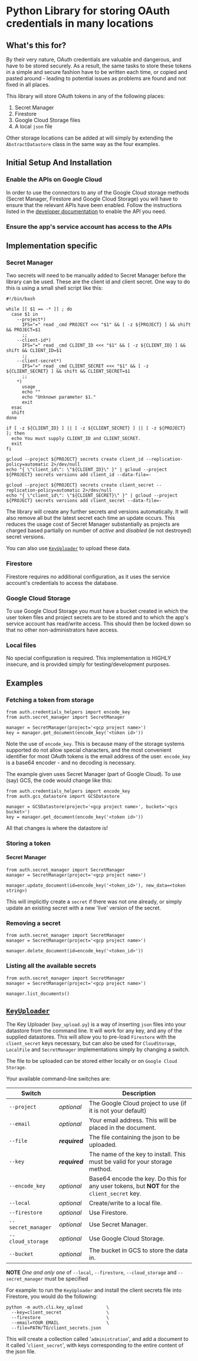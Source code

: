 # Python Library for storing OAuth credentials in many locations

## What's this for?

By their very nature, OAuth credentials are valuable and dangerous, and have
to be stored securely. As a result, the same tasks to store these tokens in a
simple and secure fashion have to be written each time, or copied and pasted
around - leading to potential issues as problems are found and not fixed
in all places.

This library will store OAuth tokens in any of the following places:

1. Secret Manager
1. Firestore
1. Google Cloud Storage files
1. A local `json` file

Other storage locations can be added at will simply by extending the
`AbstractDatastore` class in the same way as the four examples.


## Initial Setup And Installation

### Enable the APIs on Google Cloud

In order to use the connectors to any of the Google Cloud storage methods
(Secret Manager, Firestore and Google Cloud Storage) you will have to ensure
that the relevant APIs have been enabled. Follow the instructions listed in the
[developer documentation](https://cloud.google.com/apis/docs/getting-started)
to enable the API you need.

### Ensure the app's service account has access to the APIs

## Implementation specific

### Secret Manager

Two secrets will need to be manually added to Secret Manager before the library
can be used. These are the client id and client secret. One way to do
this is using a small shell script like this:

```
#!/bin/bash

while [[ $1 == -* ]] ; do
  case $1 in
    --project*)
      IFS="=" read _cmd PROJECT <<< "$1" && [ -z ${PROJECT} ] && shift && PROJECT=$1
      ;;
    --client-id*)
      IFS="=" read _cmd CLIENT_ID <<< "$1" && [ -z ${CLIENT_ID} ] && shift && CLIENT_ID=$1
      ;;
    --client-secret*)
      IFS="=" read _cmd CLIENT_SECRET <<< "$1" && [ -z ${CLIENT_SECRET} ] && shift && CLIENT_SECRET=$1
      ;;
    *)
      usage
      echo ""
      echo "Unknown parameter $1."
      exit
  esac
  shift
done

if [ -z ${CLIENT_ID} ] || [ -z ${CLIENT_SECRET} ] || [ -z ${PROJECT} ]; then
  echo You must supply CLIENT_ID and CLIENT_SECRET.
  exit
fi

gcloud --project ${PROJECT} secrets create client_id --replication-policy=automatic 2>/dev/null
echo "{ \"client_id\": \"${CLIENT_ID}\" }" | gcloud --project ${PROJECT} secrets versions add client_id --data-file=-

gcloud --project ${PROJECT} secrets create client_secret --replication-policy=automatic 2>/dev/null
echo "{ \"client_id\": \"${CLIENT_SECRET}\" }" | gcloud --project ${PROJECT} secrets versions add client_secret --data-file=-

```

The library will create any further secrets and versions automatically. It will
also remove all but the latest secret each time an update occurs. This reduces
the usage cost of Secret Manager substantially as projects are charged based
partially on number of _active_ and _disabled_ (ie not destroyed) secret
versions.

You can also use [`KeyUploader`](#keyuploader) to upload these data.

### Firestore

Firestore requires no additional configuration, as it uses the service account's
credentials to access the database.

### Google Cloud Storage

To use Google Cloud Storage you must have a bucket created in which the user
token files and project secrets are to be stored and to which the app's service
account has read/write access. This should then be locked down so that no other
non-administrators have access.


### Local files

No special configuration is required. This implementation is HIGHLY insecure,
and is provided simply for testing/development purposes.

## Examples

### Fetching a token from storage

```
from auth.credentials_helpers import encode_key
from auth.secret_manager import SecretManager

manager = SecretManager(project='<gcp project name>')
key = manager.get_document(encode_key('<token id>'))
```

Note the use of `encode_key`. This is because many of the storage systems
supported do not allow special characters, and the most convenient identifier
for most OAuth tokens is the email address of the user. `encode_key` is a
base64 encoder - and no decoding is necessary.

The example given uses Secret Manager (part of Google Cloud). To use (say) GCS,
the code would change like this:

```
from auth.credentials_helpers import encode_key
from auth.gcs_datastore import GCSDatastore

manager = GCSDatastore(project='<gcp project name>', bucket='<gcs bucket>')
key = manager.get_document(encode_key('<token id>'))
```

All that changes is where the datastore is!

### Storing a token

#### Secret Manager

```
from auth.secret_manager import SecretManager
manager = SecretManager(project='<gcp project name>')

manager.update_document(id=encode_key('<token_id>'), new_data=<token string>)
```

This will implicitly create a `secret` if there was not one already, or simply
update an existing secret with a new 'live' version of the secret.

### Removing a secret

```
from auth.secret_manager import SecretManager
manager = SecretManager(project='<gcp project name>')

manager.delete_document(id=encode_key('<token_id>'))
```

### Listing all the available secrets

```
from auth.secret_manager import SecretManager
manager = SecretManager(project='<gcp project name>')

manager.list_documents()
```

## [`KeyUploader`](#keyuploader)

The Key Uploader (`key_upload.py`) is a way of inserting `json` files into your
datastore from the command line. It will work for any key, and any of the
supplied datastores. This will allow you to pre-load `Firestore` with the
`client_secret` keys necessary, but can also be used for `CloudStorage`,
`LocalFile` and `SecretManager` implementations simply by changing a switch.

The file to be uploaded can be stored either locally or on
`Google Cloud Storage`.

Your available command-line switches are:

| Switch             |                | Description                                                                                  |
| ------------------ | -------------- | -------------------------------------------------------------------------------------------- |
| `--project`        | _optional_     | The Google Cloud project to use (if it is not your default)                                  |
| `--email`          | _optional_     | Your email address. This will be placed in the document.                                     |
| `--file`           | **_required_** | The file containing the json to be uploaded.                                                 |
| `--key`            | **_required_** | The name of the key to install. This must be valid for your storage method.                  |
| `--encode_key`     | _optional_     | Base64 encode the key. Do this for any user tokens, but **NOT** for the `client_secret` key. |
| `--local`          | _optional_     | Create/write to a local file.                                                                |
| `--firestore`      | _optional_     | Use Firestore.                                                                               |
| `--secret_manager` | _optional_     | Use Secret Manager.                                                                          |
| `--cloud_storage`  | _optional_     | Use Google Cloud Storage.                                                                    |
| `--bucket`         | _optional_     | The bucket in GCS to store the data in.                                                      |

**NOTE** _One and only one_ of `--local`, `--firestore`, `--cloud_storage`
and `--secret_manager` must be specified

For example: to run the `KeyUploader` and install the client secrets file into
Firestore, you would do the following:

```
python -m auth.cli.key_upload         \
  --key=client_secret                 \
  --firestore                         \
  --email=YOUR_EMAIL                  \
  --file=PATH/TO/client_secrets.json
  ```

This will create a collection called '`administration`', and add a document
to it called '`client_secret`', with keys corresponding to the entire content
of the json file.

